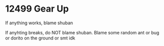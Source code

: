 # 12499 Gear Up

If anything works, blame shuban

If anyhting breaks, do NOT blame shuban. Blame some random ant or bug or dorito on the ground or smt idk
